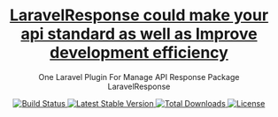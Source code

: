 <h1 align="center">
    <a href="https://github.com/alicfeng/laravel-response">
        LaravelResponse could make your api standard as well as Improve development efficiency
    </a>
</h1>
<p align="center">
    One Laravel Plugin For Manage API Response Package
     <br>
    LaravelResponse 
</p>
<p align="center">
    <a href="https://travis-ci.com/github/alicfeng/laravel-response">
        <img src="https://travis-ci.com/alicfeng/LaravelResponse.svg?branch=master" alt="Build Status">
    </a>
    <a href="https://packagist.org/packages/alicfeng/laravel-response">
        <img src="https://poser.pugx.org/alicfeng/laravel-response/v/stable.svg" alt="Latest Stable Version">
    </a>
    <a href="https://packagist.org/packages/alicfeng/laravel-response">
        <img src="https://poser.pugx.org/alicfeng/laravel-response/d/total.svg" alt="Total Downloads">
    </a>
    <a href="https://packagist.org/packages/alicfeng/laravel-response">
        <img src="https://poser.pugx.org/alicfeng/laravel-response/license.svg" alt="License">
    </a>
</p>
